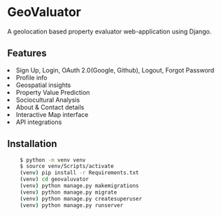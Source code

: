# GeoValuator

A geolocation based property evaluator web-application using Django.


## Features 

<li>Sign Up, Login, OAuth 2.0(Google, Github), Logout, Forgot Password</li>
<li>Profile info</li>
<li>Geospatial insights</li>
<li>Property Value Prediction</li>
<li>Sociocultural Analysis</li>
<li>About & Contact details</li>
<li>Interactive Map interface</li>
<li>API integrations</li>


## Installation

```bash
    $ python -m venv venv
    $ source venv/Scripts/activate
    (venv) pip install -r Requirements.txt
    (venv) cd geovaluvator
    (venv) python manage.py makemigrations
    (venv) python manage.py migrate
    (venv) python manage.py createsuperuser
    (venv) python manage.py runserver
```

